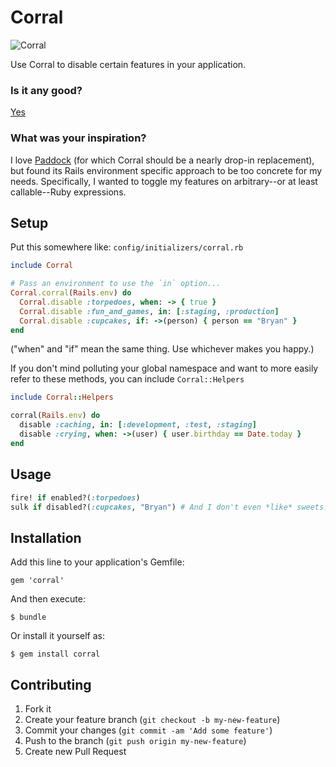 # Corral

![Corral](http://cl.ly/image/0Q1E2Z451v2a/corral.jpg)

Use Corral to disable certain features in your application.

### Is it any good?

[Yes](http://news.ycombinator.com/item?id=3067434)

### What was your inspiration?

I love [Paddock](https://github.com/pivotalexperimental/paddock) (for which
Corral should be a nearly drop-in replacement), but
found its Rails environment specific approach to be too concrete for my
needs. Specifically, I wanted to toggle my features on arbitrary--or
at least callable--Ruby expressions.

## Setup
Put this somewhere like: `config/initializers/corral.rb`

```ruby
include Corral

# Pass an environment to use the `in` option...
Corral.corral(Rails.env) do
  Corral.disable :torpedoes, when: -> { true }
  Corral.disable :fun_and_games, in: [:staging, :production]
  Corral.disable :cupcakes, if: ->(person) { person == "Bryan" }
end
```

("when" and "if" mean the same thing. Use whichever makes you happy.)

If you don't mind polluting your global namespace and want to more
easily refer to these methods, you can include `Corral::Helpers`

```ruby
include Corral::Helpers

corral(Rails.env) do
  disable :caching, in: [:development, :test, :staging]
  disable :crying, when: ->(user) { user.birthday == Date.today }
end
```

## Usage

```ruby
fire! if enabled?(:torpedoes)
sulk if disabled?(:cupcakes, "Bryan") # And I don't even *like* sweets!
```

## Installation

Add this line to your application's Gemfile:

    gem 'corral'

And then execute:

    $ bundle

Or install it yourself as:

    $ gem install corral

## Contributing

1. Fork it
2. Create your feature branch (`git checkout -b my-new-feature`)
3. Commit your changes (`git commit -am 'Add some feature'`)
4. Push to the branch (`git push origin my-new-feature`)
5. Create new Pull Request

